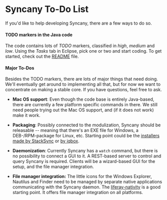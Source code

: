 Syncany To-Do List
=====================
If you'd like to help developing Syncany, there are a few ways to do so.

#### **TODO markers in the Java code**
The code contains lots of *TODO* markers, classified in *high*, *medium* and *low*. Using
the *Tasks* tab in Eclipse, pick one or two and start coding. To get started, check out
the <a href="README.md">README</a> file. 

#### **Major To-Dos**
Besides the TODO markers, there are lots of major things that need doing. We'll eventually
get around to implementing all that, but for now we want to concentrate on making a stable
core. If you have questions, feel free to ask.

* **Mac OS support**: Even though the code base is entirely Java-based, there are currently
  a few platform specific commands in there. We still need people trying out the Mac OS 
  support, and (if it does not work) make it work.

* **Packaging**: Possibly connected to the modulization, Syncany should be releasable -- 
  meaning that there's an EXE file for Windows, a DEB-/RPM-package for Linux, etc. Starting 
  point could be the [installers made by StackSync][5] or [by iqbox][6].

* **Daemonization**: Currently Syncany has a ``watch`` command, but there is no possibility to
  connect a GUI to it. A REST-based server to control and query Syncany is required. Clients
  will be a wizard-based GUI for the setup, and the file manager integration.

* **File manager integration:** The little icons for the Windows Explorer, Nautilus and
  Finder need to be managed by separate native applications communicating with the Syncany
  daemon. The [liferay-nativity][9] is a good starting point. It offers file manager 
  integration on all platforms.

  [5]: https://github.com/stacksync/desktop/tree/master/installers
  [6]: https://code.google.com/p/iqbox-ftp/source/browse/#git/Installer-Linux%253Fstate%253Dclosed
  [9]: https://github.com/liferay/liferay-nativity
